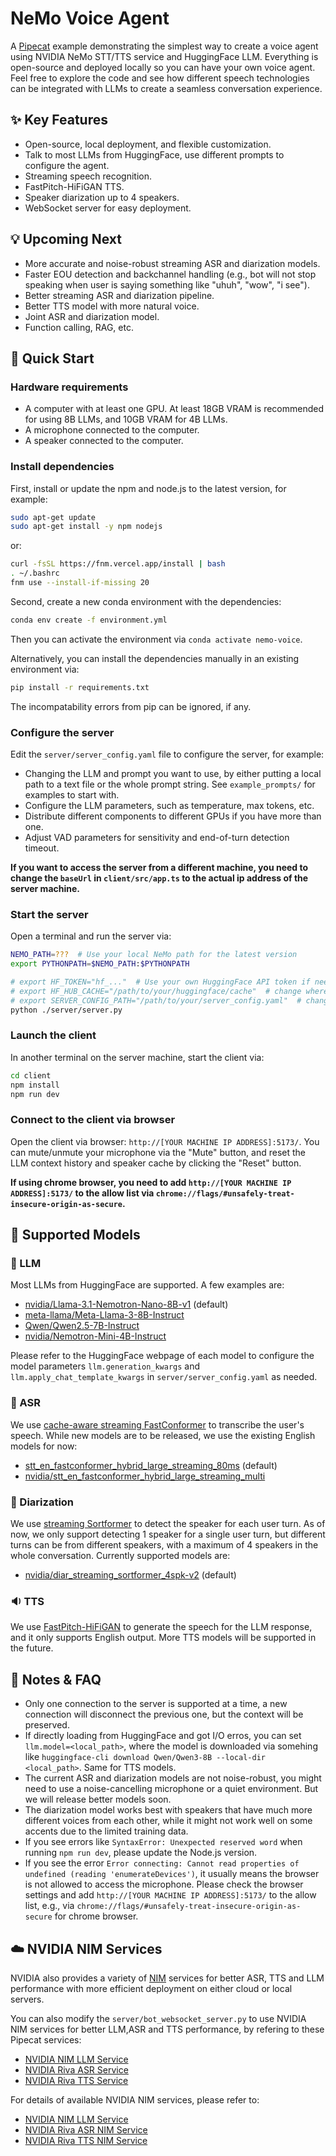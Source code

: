 # NeMo Voice Agent

A [Pipecat](https://github.com/pipecat-ai/pipecat) example demonstrating the simplest way to create a voice agent using NVIDIA NeMo STT/TTS service and HuggingFace LLM. Everything is open-source and deployed locally so you can have your own voice agent. Feel free to explore the code and see how different speech technologies can be integrated with LLMs to create a seamless conversation experience.



## ✨ Key Features

- Open-source, local deployment, and flexible customization.
- Talk to most LLMs from HuggingFace, use different prompts to configure the agent. 
- Streaming speech recognition.
- FastPitch-HiFiGAN TTS.
- Speaker diarization up to 4 speakers.
- WebSocket server for easy deployment.


## 💡 Upcoming Next
- More accurate and noise-robust streaming ASR and diarization models.
- Faster EOU detection and backchannel handling (e.g., bot will not stop speaking when user is saying something like "uhuh", "wow", "i see").
- Better streaming ASR and diarization pipeline.
- Better TTS model with more natural voice.
- Joint ASR and diarization model.
- Function calling, RAG, etc.



## 🚀 Quick Start

### Hardware requirements

- A computer with at least one GPU. At least 18GB VRAM is recommended for using 8B LLMs, and 10GB VRAM for 4B LLMs.
- A microphone connected to the computer.
- A speaker connected to the computer.

### Install dependencies

First, install or update the npm and node.js to the latest version, for example:

```bash
sudo apt-get update
sudo apt-get install -y npm nodejs
```

or:

```bash
curl -fsSL https://fnm.vercel.app/install | bash
. ~/.bashrc
fnm use --install-if-missing 20
```

Second, create a new conda environment with the dependencies:

```bash
conda env create -f environment.yml
```

Then you can activate the environment via `conda activate nemo-voice`.

Alternatively, you can install the dependencies manually in an existing environment via:
```bash
pip install -r requirements.txt
```
The incompatability errors from pip can be ignored, if any.

### Configure the server

Edit the `server/server_config.yaml` file to configure the server, for example:
- Changing the LLM and prompt you want to use, by either putting a local path to a text file or the whole prompt string. See `example_prompts/` for examples to start with. 
- Configure the LLM parameters, such as temperature, max tokens, etc.
- Distribute different components to different GPUs if you have more than one.
- Adjust VAD parameters for sensitivity and end-of-turn detection timeout.

**If you want to access the server from a different machine, you need to change the `baseUrl` in `client/src/app.ts` to the actual ip address of the server machine.**



### Start the server

Open a terminal and run the server via:

```bash
NEMO_PATH=???  # Use your local NeMo path for the latest version
export PYTHONPATH=$NEMO_PATH:$PYTHONPATH

# export HF_TOKEN="hf_..."  # Use your own HuggingFace API token if needed, as some models may require.
# export HF_HUB_CACHE="/path/to/your/huggingface/cache"  # change where HF cache is stored if you don't want to use the default cache
# export SERVER_CONFIG_PATH="/path/to/your/server_config.yaml"  # change where the server config is stored if you have a couple of different configs
python ./server/server.py
```

### Launch the client
In another terminal on the server machine, start the client via:

```bash
cd client
npm install
npm run dev
```

### Connect to the client via browser

Open the client via browser: `http://[YOUR MACHINE IP ADDRESS]:5173/`. You can mute/unmute your microphone via the "Mute" button, and reset the LLM context history and speaker cache by clicking the "Reset" button. 

**If using chrome browser, you need to add `http://[YOUR MACHINE IP ADDRESS]:5173/` to the allow list via `chrome://flags/#unsafely-treat-insecure-origin-as-secure`.**


## 📑 Supported Models

### 🤖 LLM

Most LLMs from HuggingFace are supported. A few examples are:
- [nvidia/Llama-3.1-Nemotron-Nano-8B-v1](https://huggingface.co/nvidia/Llama-3.1-Nemotron-Nano-8B-v1) (default)
- [meta-llama/Meta-Llama-3-8B-Instruct](https://huggingface.co/meta-llama/Meta-Llama-3-8B-Instruct)
- [Qwen/Qwen2.5-7B-Instruct](https://huggingface.co/Qwen/Qwen2.5-7B-Instruct)
- [nvidia/Nemotron-Mini-4B-Instruct](https://huggingface.co/nvidia/Nemotron-Mini-4B-Instruct)

Please refer to the HuggingFace webpage of each model to configure the model parameters `llm.generation_kwargs` and `llm.apply_chat_template_kwargs` in `server/server_config.yaml` as needed.

### 🎤 ASR 

We use [cache-aware streaming FastConformer](https://arxiv.org/abs/2312.17279) to transcribe the user's speech. While new models are to be released, we use the existing English models for now:
- [stt_en_fastconformer_hybrid_large_streaming_80ms](https://catalog.ngc.nvidia.com/orgs/nvidia/teams/nemo/models/stt_en_fastconformer_hybrid_large_streaming_80ms)  (default)
- [nvidia/stt_en_fastconformer_hybrid_large_streaming_multi](https://huggingface.co/nvidia/stt_en_fastconformer_hybrid_large_streaming_multi)

### 💬 Diarization

We use [streaming Sortformer](http://arxiv.org/abs/2507.18446) to detect the speaker for each user turn. As of now, we only support detecting 1 speaker for a single user turn, but different turns can be from different speakers, with a maximum of 4 speakers in the whole conversation. Currently supported models are:
 - [nvidia/diar_streaming_sortformer_4spk-v2](https://huggingface.co/nvidia/diar_streaming_sortformer_4spk-v2) (default)

### 🔉 TTS

We use [FastPitch-HiFiGAN](https://huggingface.co/nvidia/tts_en_fastpitch) to generate the speech for the LLM response, and it only supports English output. More TTS models will be supported in the future.


## 📝 Notes & FAQ
- Only one connection to the server is supported at a time, a new connection will disconnect the previous one, but the context will be preserved.
- If directly loading from HuggingFace and got I/O erros, you can set `llm.model=<local_path>`, where the model is downloaded via somehing like `huggingface-cli download Qwen/Qwen3-8B --local-dir <local_path>`. Same for TTS models.
- The current ASR and diarization models are not noise-robust, you might need to use a noise-cancelling microphone or a quiet environment. But we will release better models soon.
- The diarization model works best with speakers that have much more different voices from each other, while it might not work well on some accents due to the limited training data.
- If you see errors like `SyntaxError: Unexpected reserved word` when running `npm run dev`, please update the Node.js version.
- If you see the error `Error connecting: Cannot read properties of undefined (reading 'enumerateDevices')`, it usually means the browser is not allowed to access the microphone. Please check the browser settings and add `http://[YOUR MACHINE IP ADDRESS]:5173/` to the allow list, e.g., via `chrome://flags/#unsafely-treat-insecure-origin-as-secure` for chrome browser.



## ☁️ NVIDIA NIM Services

NVIDIA also provides a variety of [NIM](https://developer.nvidia.com/nim?sortBy=developer_learning_library%2Fsort%2Ffeatured_in.nim%3Adesc%2Ctitle%3Aasc&hitsPerPage=12) services for better ASR, TTS and LLM performance with more efficient deployment on either cloud or local servers.

You can also modify the `server/bot_websocket_server.py` to use NVIDIA NIM services for better LLM,ASR and TTS performance, by refering to these Pipecat services:
- [NVIDIA NIM LLM Service](https://github.com/pipecat-ai/pipecat/blob/main/src/pipecat/services/nim/llm.py)
- [NVIDIA Riva ASR Service](https://github.com/pipecat-ai/pipecat/blob/main/src/pipecat/services/riva/stt.py)
- [NVIDIA Riva TTS Service](https://github.com/pipecat-ai/pipecat/blob/main/src/pipecat/services/riva/tts.py)

For details of available NVIDIA NIM services, please refer to:
- [NVIDIA NIM LLM Service](https://docs.nvidia.com/nim/large-language-models/latest/introduction.html)
- [NVIDIA Riva ASR NIM Service](https://docs.nvidia.com/nim/riva/asr/latest/overview.html)
- [NVIDIA Riva TTS NIM Service](https://docs.nvidia.com/nim/riva/tts/latest/overview.html)


